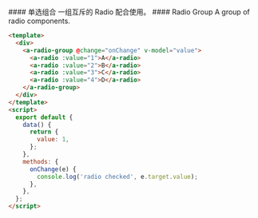 <cn>
#### 单选组合
一组互斥的 Radio 配合使用。
</cn>

<us>
#### Radio Group
A group of radio components.
</us>

```html
<template>
  <div>
    <a-radio-group @change="onChange" v-model="value">
      <a-radio :value="1">A</a-radio>
      <a-radio :value="2">B</a-radio>
      <a-radio :value="3">C</a-radio>
      <a-radio :value="4">D</a-radio>
    </a-radio-group>
  </div>
</template>
<script>
  export default {
    data() {
      return {
        value: 1,
      };
    },
    methods: {
      onChange(e) {
        console.log('radio checked', e.target.value);
      },
    },
  };
</script>
```
